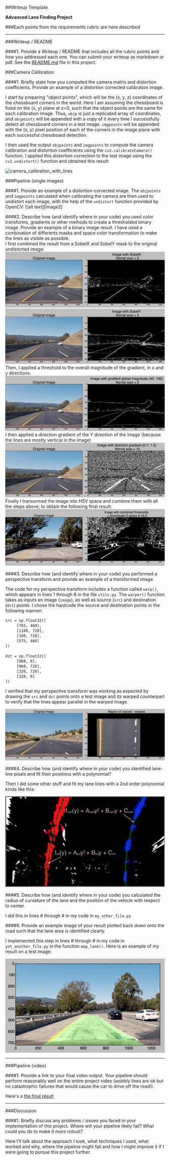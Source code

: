 ##Writeup Template

**Advanced Lane Finding Project**

###Each points from the requirements rubric are here described

---
###Writeup / README

####1. Provide a Writeup / README that includes all the rubric points and how you addressed each one.  You can submit your writeup as markdown or pdf.
See the [README.md](https://github.com/Mornor/CarND-Advanced-Lane-Lines/blob/master/README.md) file in this project. 

###Camera Calibration

####1. Briefly state how you computed the camera matrix and distortion coefficients. Provide an example of a distortion corrected calibration image.

I start by preparing "object points", which will be the (x, y, z) coordinates of the chessboard corners in the world. Here I am assuming the chessboard is fixed on the (x, y) plane at z=0, such that the object points are the same for each calibration image.  Thus, `objp` is just a replicated array of coordinates, and `objpoints` will be appended with a copy of it every time I successfully detect all chessboard corners in a test image.  `imgpoints` will be appended with the (x, y) pixel position of each of the corners in the image plane with each successful chessboard detection.  

I then used the output `objpoints` and `imgpoints` to compute the camera calibration and distortion coefficients using the `cv2.calibrateCamera()` function.  I applied this distortion correction to the test image using the `cv2.undistort()` function and obtained this result: 

![camera_calibration_with_lines](./output_images/camera_calibration_with_lines.png)

###Pipeline (single images)

####1. Provide an example of a distortion-corrected image.
The `objpoints` and `imgpoints` calculated when calibrating the camera are then used to undistort each image, with the help of the 
`undistort` function provided by OpenCV: 
![alt text][image2]

####2. Describe how (and identify where in your code) you used color transforms, gradients or other methods to create a thresholded binary image.  Provide an example of a binary image result.
I have used a combination of differents masks and space color transformation to make the lines as visible as possible. <br>
I first combined the result from a SobelX and SobelY mask to the original undistorted image: 
![SobelX](./output_images/sobelX.png)
![SobelY](./output_images/sobelY.png)
Then, I applied a threshold to the overall magnitude of the gradient, in x and y directions.
![mag_thresh](./output_images/mag_thresh.png)
I then applied a direction gradient of the Y direction of the image (because the lines are mostly vertical in the image) 
![dir_grad](./output_images/dir_grad.png)
Finally I transormed the image into HSV space and combine them with all the steps above, to obtain the following final result: 
![final_transformation](./output_images/combined_thresh_and_color_space.png)

####3. Describe how (and identify where in your code) you performed a perspective transform and provide an example of a transformed image.

The code for my perspective transform includes a function called `warp()`, which appears in lines 1 through 8 in the file `utils.py`.  The `warper()` function takes as inputs an image (`image`), as well as source (`src`) and destination (`dst`) points.  I chose the hardcode the source and destination points in the following manner:

```
src = np.float32([
	 [765, 460],   
	 [1180, 720], 
	 [180, 720],  
	 [575, 460] 	
])  	

dst = np.float32([
	 [960, 0],    	
	 [960, 720], 
	 [320, 720],  
	 [320, 0]  	
])

```
I verified that my perspective transform was working as expected by drawing the `src` and `dst` points onto a test image and its warped counterpart to verify that the lines appear parallel in the warped image.

![region_of_interest_warped](./output_images/region_of_interest_warped.png)

####4. Describe how (and identify where in your code) you identified lane-line pixels and fit their positions with a polynomial?

Then I did some other stuff and fit my lane lines with a 2nd order polynomial kinda like this:

![poly](./output_images/polynomials.png) 

####5. Describe how (and identify where in your code) you calculated the radius of curvature of the lane and the position of the vehicle with respect to center.

I did this in lines # through # in my code in `my_other_file.py`

####6. Provide an example image of your result plotted back down onto the road such that the lane area is identified clearly.

I implemented this step in lines # through # in my code in `yet_another_file.py` in the function `map_lane()`.  Here is an example of my result on a test image:

![final_result](./output_images/final_result.png) 

---

###Pipeline (video)

####1. Provide a link to your final video output.  Your pipeline should perform reasonably well on the entire project video (wobbly lines are ok but no catastrophic failures that would cause the car to drive off the road!).

Here's a [the final result](./output.mp4)

---

###Discussion

####1. Briefly discuss any problems / issues you faced in your implementation of this project.  Where will your pipeline likely fail?  What could you do to make it more robust?

Here I'll talk about the approach I took, what techniques I used, what worked and why, where the pipeline might fail and how I might improve it if I were going to pursue this project further.  

